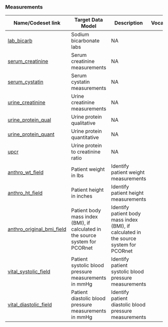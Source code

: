 

### Measurements


| Name/Codeset link | Target Data Model | Description | Vocabularies | Last Updated | Primary Developer | Status | Metadata |
|-------------------|-------------------|-------------|--------------|--------------|-------------------|--------|-------|
|[lab_bicarb](https://github.com/PEDSnet/Variable-Dictionary/blob/main/measurement/lab_bicarb.csv)|Sodium bicarbonate labs|NA|
|[serum_creatinine](https://github.com/PEDSnet/Variable-Dictionary/blob/main/measurement/NA)|Serum creatinine measurements|NA|
|[serum_cystatin](https://github.com/PEDSnet/Variable-Dictionary/blob/main/measurement/NA)|Serum cystatin measurements|NA|
|[urine_creatinine](https://github.com/PEDSnet/Variable-Dictionary/blob/main/measurement/NA)|Urine creatinine measurements|NA|
|[urine_protein_qual](https://github.com/PEDSnet/Variable-Dictionary/blob/main/measurement/NA)|Urine protein qualitative|NA|
|[urine_protein_quant](https://github.com/PEDSnet/Variable-Dictionary/blob/main/measurement/NA)|Urine protein quantitative|NA|
|[upcr](https://github.com/PEDSnet/Variable-Dictionary/blob/main/measurement/NA)|Urine protein to creatinine ratio|NA|
|[anthro_wt_field](https://github.com/PEDSnet/Variable-Dictionary/blob/main/measurement/NA)|Patient weight in lbs|Identify patient weight measurements|
|[anthro_ht_field](https://github.com/PEDSnet/Variable-Dictionary/blob/main/measurement/NA)|Patient height in inches|Identify patient height measurements|
|[anthro_original_bmi_field](https://github.com/PEDSnet/Variable-Dictionary/blob/main/measurement/NA)|Patient body mass index (BMI), if calculated in the source system for PCORnet|Identify patient body mass index (BMI), if calculated in the source system for PCORnet|
|[vital_systolic_field](https://github.com/PEDSnet/Variable-Dictionary/blob/main/measurement/NA)|Patient systolic blood pressure measurements in mmHg|Identify patient systolic blood pressure measurements|
|[vital_diastolic_field](https://github.com/PEDSnet/Variable-Dictionary/blob/main/measurement/NA)|Patient diastolic blood pressure measurements in mmHg|Identify patient diastolic blood pressure measurements|
